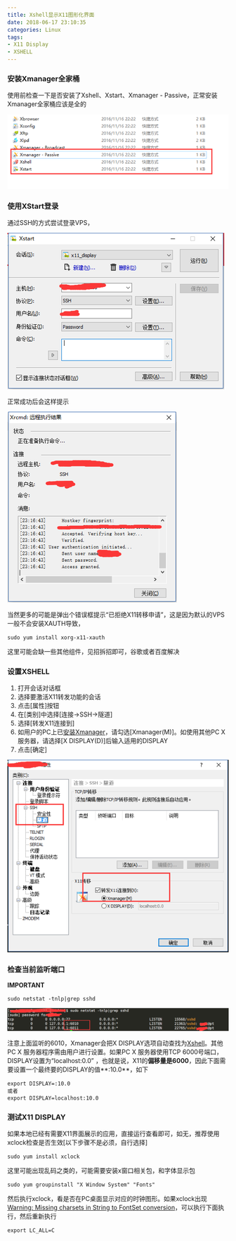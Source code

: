 ```yaml
---
title: Xshell显示X11图形化界面
date: 2018-06-17 23:10:35
categories: Linux
tags:
- X11 Display
- XSHELL
---
```


### 安装Xmanager全家桶

使用前检查一下是否安装了Xshell、Xstart、Xmanager - Passive，正常安装Xmanager全家桶应该是全的

![1529248519265](Xshell显示X11图形化界面/1529248519265.png)

<!-- more -->

### 使用XStart登录

通过SSH的方式尝试登录VPS，

![1529248581921](Xshell显示X11图形化界面/1529248581921.png)

正常成功后会这样提示

![1529248649118](Xshell显示X11图形化界面/1529248649118.png)

当然更多的可能是弹出个错误框提示“已拒绝X11转移申请”，这是因为默认的VPS一般不会安装XAUTH导致，

```shell
sudo yum install xorg-x11-xauth
```

这里可能会缺一些其他组件，见招拆招即可，谷歌或者百度解决

### 设置XSHELL

1. 打开会话对话框
2. 选择要激活X11转发功能的会话
3. 点击[属性]按钮
4. 在[类别]中选择[连接->SSH->隧道]
5. 选择[转发X11连接到]
6. 如用户的PC上已[安装Xmanager](http://www.xshellcn.com/xmg_column/xm-az.html)，请勾选[Xmanager(M)]。如使用其他PC X 服务器，请选择[X DISPLAY(D)]后输入适用的DISPLAY 
7. 点击[确定] 

![1529248873947](Xshell显示X11图形化界面/1529248873947.png)

### 检查当前监听端口

**IMPORTANT**

```shell
sudo netstat -tnlp|grep sshd
```

![1529249219317](Xshell显示X11图形化界面/1529249219317.png)

注意上面监听的6010，Xmanager会把X DISPLAY选项自动查找为[Xshell](http://www.xshellcn.com/)。其他 PC X 服务器程序需由用户进行设置。如果PC X 服务器使用TCP 6000号端口，DISPLAY设置为“localhost:0.0” ，也就是说，X11的**偏移量是6000**，因此下面需要设置一个最终要的DISPLAY的值**:10.0**，如下

```shell
export DISPLAY=:10.0
或者
export DISPLAY=localhost:10.0
```

### 测试X11 DISPLAY

如果本地已经有需要X11界面展示的应用，直接运行查看即可，如无，推荐使用xclock检查是否生效[以下步骤不是必须，自行选择]

```shell
sudo yum install xclock
```

这里可能出现乱码之类的，可能需要安装x窗口相关包，和字体显示包 

```shell
sudo yum groupinstall "X Window System" "Fonts"
```

然后执行xclock，看是否在PC桌面显示对应的时钟图形。如果xclock出现[Warning: Missing charsets in String to FontSet conversion](https://access.redhat.com/solutions/409033)，可以执行下面执行，然后重新执行

```shell
export LC_ALL=C
```

